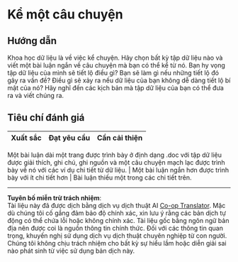 <!--
CO_OP_TRANSLATOR_METADATA:
{
  "original_hash": "8980d7efd101c82d6d6ffc3458214120",
  "translation_date": "2025-08-28T18:28:06+00:00",
  "source_file": "4-Data-Science-Lifecycle/16-communication/assignment.md",
  "language_code": "vi"
}
-->
# Kể một câu chuyện

## Hướng dẫn

Khoa học dữ liệu là về việc kể chuyện. Hãy chọn bất kỳ tập dữ liệu nào và viết một bài luận ngắn về câu chuyện mà bạn có thể kể từ nó. Bạn hy vọng tập dữ liệu của mình sẽ tiết lộ điều gì? Bạn sẽ làm gì nếu những tiết lộ đó gây ra vấn đề? Điều gì sẽ xảy ra nếu dữ liệu của bạn không dễ dàng tiết lộ bí mật của nó? Hãy nghĩ đến các kịch bản mà tập dữ liệu của bạn có thể đưa ra và viết chúng ra.

## Tiêu chí đánh giá

Xuất sắc | Đạt yêu cầu | Cần cải thiện
--- | --- | --- |

Một bài luận dài một trang được trình bày ở định dạng .doc với tập dữ liệu được giải thích, ghi chú, ghi nguồn và một câu chuyện mạch lạc được trình bày về nó với các ví dụ chi tiết từ dữ liệu. | Một bài luận ngắn hơn được trình bày với ít chi tiết hơn | Bài luận thiếu một trong các chi tiết trên.

---

**Tuyên bố miễn trừ trách nhiệm**:  
Tài liệu này đã được dịch bằng dịch vụ dịch thuật AI [Co-op Translator](https://github.com/Azure/co-op-translator). Mặc dù chúng tôi cố gắng đảm bảo độ chính xác, xin lưu ý rằng các bản dịch tự động có thể chứa lỗi hoặc không chính xác. Tài liệu gốc bằng ngôn ngữ bản địa nên được coi là nguồn thông tin chính thức. Đối với các thông tin quan trọng, khuyến nghị sử dụng dịch vụ dịch thuật chuyên nghiệp từ con người. Chúng tôi không chịu trách nhiệm cho bất kỳ sự hiểu lầm hoặc diễn giải sai nào phát sinh từ việc sử dụng bản dịch này.